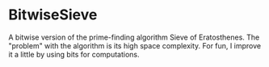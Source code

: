 # BitwiseSieve
A bitwise version of the prime-finding algorithm Sieve of Eratosthenes. The "problem" with the algorithm is its high space complexity. For fun, I improve it a little by using bits for computations.
